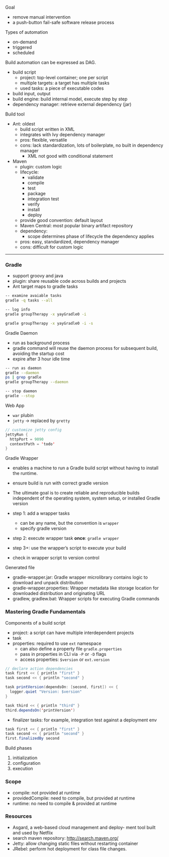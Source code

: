 
Goal
* remove manual intervention
* a push-button fail-safe software release process

Types of automation
* on-demand
* triggered
* scheduled

Build automation can be expressed as DAG.
* build script
  - project: top-level container; one per script
  - multiple targets: a target has multiple tasks
  - used tasks: a piece of executable codes
* build input, output
* build engine: build internal model, execute step by step
* dependency manager: retrieve external dependency (jar)

Build tool
* Ant: oldest
  - build script written in XML
  - integrates with Ivy dependency manager
  - pros: flexible, versatile
  - cons: lack standardization, lots of boilerplate, no built in dependency manager
    * XML not good with conditional statement
* Maven
  - plugin: custom logic
  - lifecycle:
    * validate
    * compile
    * test
    * package
    * integration test
    * verify
    * install
    * deploy
  - provide good convention: default layout
  - Maven Central: most popular binary artifact repository
  - dependency:
    - scope determines phase of lifecycle the dependency applies
  - pros: easy, standardized, dependency manager
  - cons: difficult for custom logic

___
### Gradle
* support groovy and java
* plugin: share reusable code across builds and projects
* Ant target maps to gradle tasks

```bash
-- examine avaiable tasks
gradle -q tasks --all

-- log info
gradle groupTherapy -x yayGradle0 -i

gradle groupTherapy -x yayGradle0 -i -s
```

Gradle Daemon
* run as background process
* gradle command will reuse the daemon process for subsequent build, avoiding the startup cost
* expire after 3 hour idle time
```bash
-- run as daemon
gradle --daemon
ps | grep gradle
gradle groupTherapy --daemon

-- stop daemon
gradle --stop
```

Web App
* `war` plubin
* `jetty` -> replaced by `gretty`

```java
// customize jetty config
jettyRun {
  httpPort = 9090
  contextPath = 'todo'
}
```

Gradle Wrapper
* enables a machine to run a Gradle build script without having to install the runtime.
* ensure build is run with correct gradle version
* The ultimate goal is to create reliable and reproducible builds independent of the operating system, system setup, or installed Gradle version

* step 1: add a wrapper tasks
  - can be any name, but the convention is `wrapper`
  - specify gradle version
* step 2: execute wrapper task **once**: `gradle wrapper`
* step 3+: use the wrapper’s script to execute your build
* check in wrapper script to version control

Generated file
* gradle-wrapper.jar: Gradle wrapper microlibrary contains logic to download and unpack distribution
* gradle-wrapper.properties: Wrapper metadata like storage location for downloaded distribution and originating URL
* gradlew, gradlew.bat: Wrapper scripts for executing Gradle commands

### Mastering Gradle Fundamentals
Components of a build script
* project: a script can have multiple interdependent projects
* task
* properties: required to use `ext` namespace
  - can also define a property file `gradle.properties`
  - pass in properties in CLI via `-P` or `-D` flags
  - access properties: `$version` or `ext.version`

```java
// declare action dependencies
task first << { println "first" }
task second << { println "second" }

task printVersion(dependsOn: [second, first]) << {
  logger.quiet "Version: $version"
}

task third << { println "third" }
third.dependsOn('printVersion')
```

* finalizer tasks: for example, integration test against a deployment env

```java
task first << { println "first" }
task second << { println "second" }
first.finalizedBy second
```

Build phases
1. initialization
2. configuration
3. execution

### Scope
* compile: not provided at runtime
* providedCompile: need to compile, but provided at runtime
* runtime: no need to compile & provided at runtime


### Resources
* Asgard, a web-based cloud management and deploy- ment tool built and used by Netflix
* search maven repository: http://search.maven.org/
* Jetty: allow changing static files without restarting container
* JRebel: perform hot deployment for class file changes.
